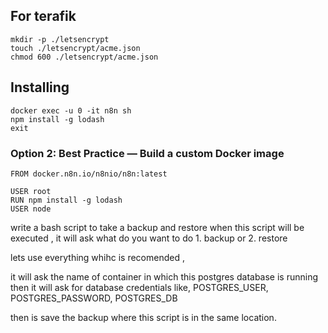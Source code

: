 ## For terafik

```
mkdir -p ./letsencrypt
touch ./letsencrypt/acme.json
chmod 600 ./letsencrypt/acme.json
```

## Installing

```
docker exec -u 0 -it n8n sh
npm install -g lodash
exit
```

### Option 2: Best Practice — Build a custom Docker image

```
FROM docker.n8n.io/n8nio/n8n:latest

USER root
RUN npm install -g lodash
USER node
```

write a bash script to take a backup and restore
when this script will be executed , it will ask what do you want to do 1. backup or 2. restore

lets use everything whihc is recomended ,

it will ask the name of container in which this postgres database is running
then it will ask for database credentials like, POSTGRES_USER, POSTGRES_PASSWORD, POSTGRES_DB

then is save the backup where this script is in the same location.
